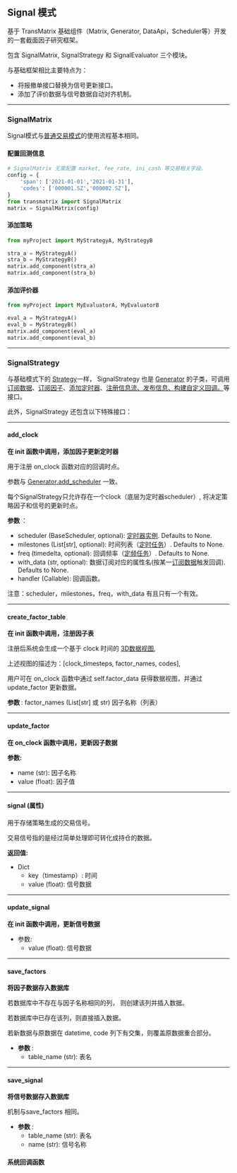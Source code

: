 ## Signal 模式

基于 TransMatrix 基础组件（Matrix, Generator, DataApi，Scheduler等）开发的一套截面因子研究框架。

包含 SignalMatrix, SignalStrategy 和 SignalEvaluator 三个模块。

与基础框架相比主要特点为：

- 将报撤单接口替换为信号更新接口。
- 添加了评价数据与信号数据自动对齐机制。

---

### SignalMatrix

Signal模式与[普通交易模式](3_接口说明/Matrix/matrix.md)的使用流程基本相同。

#### 配置回测信息

```python
# SignalMatrix 无需配置 market, fee_rate, ini_cash 等交易相关字段。
config = {
    'span': ['2021-01-01','2021-01-31'],
    'codes': ['000001.SZ','000002.SZ'],
}
from transmatrix import SignalMatrix
matrix = SignalMatrix(config)
```

#### 添加策略
```python
from myProject import MyStrategyA, MyStrategyB

stra_a = MyStrategyA()
stra_b = MyStrategyB()
matrix.add_component(stra_a)
matrix.add_component(stra_b)
```

#### 添加评价器

```python
from myProject import MyEvaluatorA, MyEvaluatorB

eval_a = MyStrategyA()
eval_b = MyStrategyB()
matrix.add_component(eval_a)
matrix.add_component(eval_b)
```
---

### SignalStrategy

与基础模式下的 [Strategy](3_接口说明/策略/strategy.md)一样，
SignalStrategy 也是 [Generator](3_接口说明/策略/generator.md) 的子类，可调用[订阅数据](3_接口说明/策略/generator.md#subscribe_data)、[订阅因子](3_接口说明/策略/generator.md#subscribe)、[添加定时器](3_接口说明/策略/generator.md#add_scheduler)、[注册信息流、发布信息、构建自定义回调。](3_接口说明/策略/generator.md#generator-间的信息传递)等接口。

此外，SignalStrategy 还包含以下特殊接口：

---

#### add_clock

<b> 在 init 函数中调用，添加因子更新定时器 </b>

用于注册 on_clock 函数对应的回调时点。

参数与 [Generator.add_scheduler](3_接口说明/策略/generator.md#add_scheduler) 一致。

每个SignalStrategy只允许存在一个clock（底层为定时器scheduler）, 将决定策略因子和信号的更新时点。

<b> 参数 </b>：
- scheduler (BaseScheduler, optional): [定时器实例](). Defaults to None.
- milestones (List[str], optional): 时间列表（[定时任务]()）. Defaults to None.
- freq (timedelta, optional): 回调频率（[定频任务]()）. Defaults to None.
- with_data (str, optional): 数据订阅对应的属性名(按某一[订阅数据]()触发回调). Defaults to None.
- handler (Callable): 回调函数。

注意：scheduler，milestones，freq，with_data 有且只有一个有效。

---

#### create_factor_table

<b> 在 init 函数中调用，注册因子表 </b>

注册后系统会生成一个基于 clock 时间的 [3D数据视图](3_接口说明/数据模型/set_model_view#DataView3d),

上述视图的描述为：[clock_timesteps, factor_names, codes],

用户可在 on_clock 函数中通过 self.factor_data 获得数据视图，并通过 update_factor 更新数据。

<b> 参数 </b>: factor_names (List[str] 或 str) 因子名称（列表）

--- 

#### update_factor

<b> 在 on_clock 函数中调用，更新因子数据 </b>

<b>  参数: </b>
- name (str): 因子名称
- value (float): 因子值

---

#### signal (属性)

用于存储策略生成的交易信号。

交易信号指的是经过简单处理即可转化成持仓的数据。

<b>  返回值: </b>

- Dict
  - key（timestamp）: 时间
  - value (float): 信号数据

---

#### update_signal

<b> 在 init 函数中调用，更新信号数据 </b>

- 参数: 
    - value (float): 信号数据

---

#### save_factors

<b> 将因子数据存入数据库 </b>

若数据库中不存在与因子名称相同的列， 则创建该列并插入数据。

若数据库中已存在该列，则直接插入数据。

若新数据与原数据在 datetime, code 列下有交集，则覆盖原数据重合部分。

- <b> 参数 </b>: 
  - table_name (str): 表名

---

#### save_signal

<b> 将信号数据存入数据库 </b>

机制与save_factors 相同。

- <b> 参数 </b>: 
  - table_name (str): 表名
  - name (str): 信号名称

#### 系统回调函数



